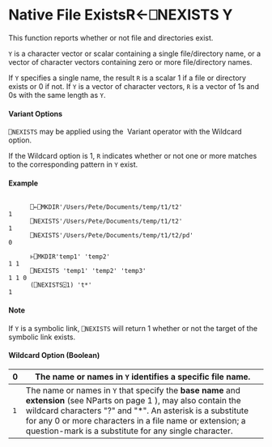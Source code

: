 




<h1 class="heading"><span class="name">Native File Exists</span><span class="command">R←⎕NEXISTS Y</span></h1>

This function reports whether or not file and directories exist.


`Y` is a character vector or scalar containing a single file/directory name, or a vector of character vectors containing zero or more file/directory names.


If `Y` specifies a single name, the result `R` is a scalar 1 if a file or directory exists or 0 if not. If `Y` is a vector of character vectors, `R` is a vector of 1s and 0s with the same length as `Y`.



#### Variant Options


`⎕NEXISTS` may be applied using the  Variant operator with the Wildcard option.


If the Wildcard option is 1, `R` indicates whether or not one or more matches to the corresponding pattern in `Y` exist.


#### Example
```apl

      ⎕←⎕MKDIR'/Users/Pete/Documents/temp/t1/t2'
1
      ⎕NEXISTS'/Users/Pete/Documents/temp/t1/t2'
1
      ⎕NEXISTS'/Users/Pete/Documents/temp/t1/t2/pd'
0

      ⊢⎕MKDIR'temp1' 'temp2'
1 1
      ⎕NEXISTS 'temp1' 'temp2' 'temp3'
1 1 0
      (⎕NEXISTS⍠1) 't*'
1

```

#### Note


If `Y` is a symbolic link, `⎕NEXISTS` will return 1 whether or not the target of the symbolic link exists.

#### Wildcard Option (Boolean)

| 0 | The name or names in `Y` identifies a specific file name. |
| --- | ---  |
| `1` | The name or names in `Y` that specify the **base name** and **extension** (see NParts on page 1 ), may also contain the wildcard characters "?" and "*". An asterisk is a substitute for any 0 or more characters in a file name or extension; a question-mark is a substitute for any single character. |


